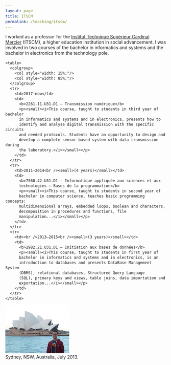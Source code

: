 ```yaml
---
layout: page
title: ITSCM
permalink: /teaching/itscm/
---
```


<div class="page-col-wrapper">
  <div class="page-col page-col-1">
    <p>I worked as a professor for the
    <a href="http://www.cardinalmercier-promotionsociale.be/">Institut
    Technique Supérieur Cardinal Mercier</a> (ITSCM), a higher education
    institution in social advancement. I was involved in two courses of the
    bachelor in informatics and systems and the bachelor in electronics from
    the technology pole.</p>

    <table>
      <colgroup>
        <col style="width: 15%;"/>
        <col style="width: 85%;"/>
      </colgroup>
      <tr>
        <td>2017–now</td>
        <td>
          <b>2261.11.U31.D1 – Transmission numérique</b>
          <p><small><i>This course, taught to students in third year of bachelor
          in informatics and systems and in electronics, presents how to
          identify and analyse digital transmission with the specific circuits
          and needed protocols. Students have an opportunity to design and
          develop a complete sensor-based system with data transmission during
          the laboratory.</i></small></p>
        </td>
      </tr>
      <tr>
        <td>2011–2014<br /><small>(4 years)</small></td>
        <td>
          <b>7560.42.U31.D1 – Informatique appliquée aux sciences et aux
          technologies : Bases de la programmation</b>
          <p><small><i>This course, taught to students in second year of
          bachelor in computer science, teaches basic programming concepts:
          multidimensional arrays, embedded loops, boolean and characters,
          decomposition in procedures and functions, file
          manipulation...</i></small></p>
        </td>
      </tr>
      <tr>
        <td><br />2013–2015<br /><small>(3 years)</small></td>
        <td>
          <b>2982.21.U31.D1 – Initiation aux bases de données</b>
          <p><small><i>This course, taught to students in first year of
          bachelor in informatics and systems and in electronics, is an
          introduction to databases and presents DataBase Management System
          (DBMS), relational databases, Structured Query Language
          (SQL), primary keys and views, table joins, data importation and
          exportation...</i></small></p>
        </td>
      </tr>
    </table>
  </div>
  <div class="page-col page-col-2">
    <p><img src="/images/sydney.jpg" alt="Sydney, NSW, Australia, July 2013."
    width="200" height="150" /><br />
    Sydney, NSW, Australia, July 2013.</p>
  </div>
</div>
